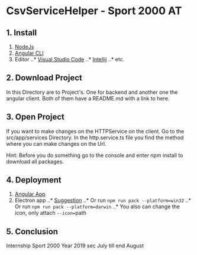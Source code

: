 # CsvServiceHelper - Sport 2000 AT
## 1. Install
  1. [NodeJs](https://nodejs.org/en/)
  2. [Angular CLI](https://cli.angular.io/)
  3. Editor
    ..* [Visual Studio Code](https://code.visualstudio.com/)
    ..* [Intellij](https://www.jetbrains.com/idea/)
    ..* etc.

## 2. Download Project
In this Directory are to Project's. One for backend and another one the angular client.
Both of them have a README.md with a link to here.

## 3. Open Project
If you want to make changes on the HTTPService on the client. Go to the src/app/services Directory.
In the http.service.ts file you find the method where you can make changes on the Url.

Hint: Before you do something go to the console and enter npm install to download all packages.

## 4. Deployment
  1. [Angular App](https://angular.io/guide/deployment)
  2. Electron app
    ..* [Suggestion](http://mylifeforthecode.com/using-electron-packager-to-package-an-electron-app/)
    ..* Or run `npm run pack --platform=win32`
    ..* Or run `npm run pack --platform=darwin`
    ..* You also can change the icon, only attach `--icon=`path

## 5. Conclusion
Internship Sport 2000
Year 2019 sec July till end August
